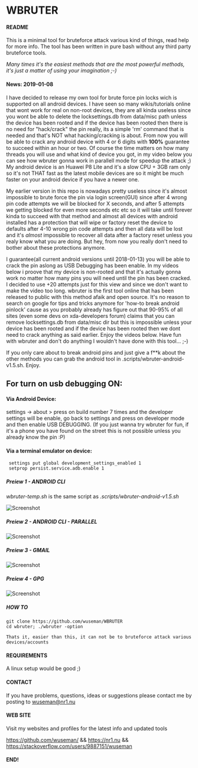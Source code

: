 # WBRUTER


#### README

This is a minimal tool for bruteforce attack various kind of things, read help for more info. The tool has been written in pure bash without any third party bruteforce tools.

_Many times it's the easiest methods that are the most powerful methods, it's just a matter of using your imagination ;-)_

#### News: 2019-01-08

I have decided to release my own tool for brute force pin locks wich is supported on all android devices. I have seen so many wikis/tutorials online that wont work for real on non-root devices, they are all kinda 
useless since you wont be able to delete the locksettings.db from data/misc path unless the device has been rooted and if the device has been rooted then there is no need for "hack/crack" the pin really, its a simple 'rm' 
command that is needed and that's NOT what  hacking/cracking is about. From now you will be able to crack any android device with 4 or 6 digits with **100%** guarantee to succeed within an hour or two. Of course the time
matters on how many threads you will use and what kind of device you got, in my video below you can see how wbruter gonna work in parallell mode for speedup the attack ;) My android device is an Huawei P8 Lite and it's 
a slow CPU + 3GB ram only so it's not THAT fast as the latest mobile devices are so it might be much faster on your android device if you have a newer one.

My earlier version in this repo is nowadays pretty useless since it's almost impossible to brute force the pin via login screen(GUI) since after 4 wrong pin code attempts we will be blocked for X seconds, and after 5 
attempts we getting blocked for even more seconds etc etc so it will take until forever kinda to succeed with that method and almost all devices with android installed has a protection that will wipe or factory reset the device 
to defaults after 4-10 wrong pin code attempts and then all data will be lost and it's _almost_ impossible to recover all data after a factory reset unless you realy know what you are doing. But hey, from now you really don't 
need to bother about these protections anymore.

I guarantee(all current android versions until 2018-01-13) you will be able to crack the pin aslong as USB Debugging has been enable. 
In my videos below i proove that my device is non-rooted and that it's actually gonna work no matter how many pins you will need until the pin has been cracked. I decided to  use +20 attempts just for this view and since we 
don't want to make the video too long. wbruter is the first tool online that has been released to public with this method afaik and open source. It's no reason to search on google for tips and tricks anymore for 'how-to break 
android pinlock' cause as you probably already has figure out that 90-95% of all sites (even some devs on xda-developers forum) claims that you can remove locksettings.db from data/misc dir but this is impossible unless your 
device has been rooted and if the device has been rooted then we dont need to crack anything as said earlier. Enjoy the videos below. Have fun with wbruter and don't do anything I wouldn't have done with this tool... ;-)

If you only care about to break android pins and just give a f**k about the other methods you can grab the android tool in .scripts/wbruter-android-v1.5.sh. Enjoy.

## For turn on usb debugging ON:

#### Via Android Device: 
settings -> about > press on build number 7 times and the developer settings will be enable, go back to settings and press on developer mode and then enable USB DEBUGGING. (If you just wanna try wbruter for fun, if it's a phone 
you have found on the street this is not possible unless you already know the pin :P)

#### Via a terminal emulator on device: 

     settings put global development_settings_enabled 1
     setprop persist.service.adb.enable 1

##### Preiew 1 - ANDROID CLI
_wbruter-temp.sh_ is the same script as _.scripts/wbruter-android-v1.5.sh_

![Screenshot](files/wbruter-cli.gif)

##### Preiew 2 - ANDROID CLI - PARALLEL
![Screenshot](files/wbruter-android-parallell.gif)

##### Preiew 3 - GMAIL
![Screenshot](files/wbruter-gmail.gif)

##### Preiew 4 - GPG
![Screenshot](files/wbruter--gpg.gif)

##### HOW TO

    git clone https://github.com/wuseman/WBRUTER
    cd wbruter; ./wbruter -option

    Thats it, easier than this, it can not be to bruteforce attack various devices/accounts

#### REQUIREMENTS

A linux setup would be good ;)

#### CONTACT 

If you have problems, questions, ideas or suggestions please contact me by posting to wuseman@nr1.nu

#### WEB SITE

Visit my websites and profiles for the latest info and updated tools

 https://github.com/wuseman/ && https://nr1.nu && https://stackoverflow.com/users/9887151/wuseman

#### END!

